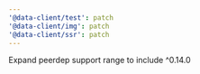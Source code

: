 ```yaml
---
'@data-client/test': patch
'@data-client/img': patch
'@data-client/ssr': patch
---
```


Expand peerdep support range to include ^0.14.0
